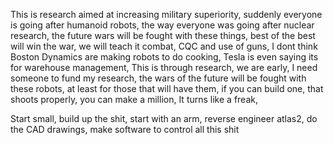 This is research aimed at increasing military superiority, suddenly everyone is going after humanoid robots, the way everyone was going after nuclear research, the future wars will be fought with these things, 
best of the best will win the war, we will teach it combat, CQC and use of guns, I dont think Boston Dynamics are making robots to do cooking, Tesla is even saying its for warehouse management, 
This is through research, we are early, I need someone to fund my research,  the wars of the future will be fought with these robots, at least for those that will have them, if you can build one, that shoots properly, you can make a million, 
It turns like a freak, 

Start small, build up the shit, start with an arm, 
reverse engineer atlas2, do the CAD drawings, make software to control all this shit
